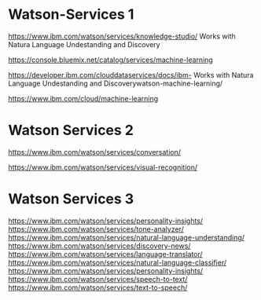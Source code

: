 
# Watson-Services 1


https://www.ibm.com/watson/services/knowledge-studio/  Works with Natura Language Undestanding and Discovery


https://console.bluemix.net/catalog/services/machine-learning

https://developer.ibm.com/clouddataservices/docs/ibm-  Works with Natura Language Undestanding and Discoverywatson-machine-learning/

https://www.ibm.com/cloud/machine-learning

# Watson Services 2

https://www.ibm.com/watson/services/conversation/

https://www.ibm.com/watson/services/visual-recognition/



# Watson Services 3

https://www.ibm.com/watson/services/personality-insights/
https://www.ibm.com/watson/services/tone-analyzer/
https://www.ibm.com/watson/services/natural-language-understanding/
https://www.ibm.com/watson/services/discovery-news/
https://www.ibm.com/watson/services/language-translator/
https://www.ibm.com/watson/services/natural-language-classifier/
https://www.ibm.com/watson/services/personality-insights/
https://www.ibm.com/watson/services/speech-to-text/
https://www.ibm.com/watson/services/text-to-speech/
